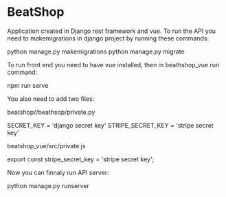 # BeatShop

Application created in Django rest framework and vue.
To run the API you need to makemigrations in django project by running these commands:

python manage.py makemigrations
python manage.py migrate

To run front end you need to have vue installed, then in beathshop_vue run command:

npm run serve

You also need to add two files:

beatshop//beathsop/private.py

SECRET_KEY = 'django secret key'
STRIPE_SECRET_KEY = 'stripe secret key'

beatshop_vue/src/private.js

export const stripe_secret_key = 'stripe secret key';

Now you can finnaly run API server:

python manage.py runserver
